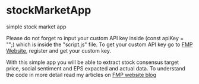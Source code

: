# stockMarketApp
simple stock market app 

Please do not forget ro input your custom API key inside (const apiKey = "";) which is inside the "script.js" file. 
To get your custom API key go to <a href="https://site.financialmodelingprep.com/">FMP Website</a>, register and get your custom key. 

With this simple app you will be able to extract stock consensus target price, social sentiment and EPS expacted and actual data. 
To understand the code in more detail read my articles on <a href="https://site.financialmodelingprep.com/how-to">FMP website blog</a> 
